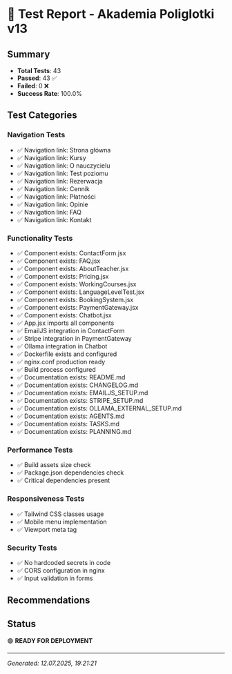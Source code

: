 # 🧪 Test Report - Akademia Poliglotki v13

## Summary
- **Total Tests**: 43
- **Passed**: 43 ✅
- **Failed**: 0 ❌
- **Success Rate**: 100.0%

## Test Categories

### Navigation Tests
- ✅ Navigation link: Strona główna
- ✅ Navigation link: Kursy
- ✅ Navigation link: O nauczycielu
- ✅ Navigation link: Test poziomu
- ✅ Navigation link: Rezerwacja
- ✅ Navigation link: Cennik
- ✅ Navigation link: Płatności
- ✅ Navigation link: Opinie
- ✅ Navigation link: FAQ
- ✅ Navigation link: Kontakt

### Functionality Tests  
- ✅ Component exists: ContactForm.jsx
- ✅ Component exists: FAQ.jsx
- ✅ Component exists: AboutTeacher.jsx
- ✅ Component exists: Pricing.jsx
- ✅ Component exists: WorkingCourses.jsx
- ✅ Component exists: LanguageLevelTest.jsx
- ✅ Component exists: BookingSystem.jsx
- ✅ Component exists: PaymentGateway.jsx
- ✅ Component exists: Chatbot.jsx
- ✅ App.jsx imports all components
- ✅ EmailJS integration in ContactForm
- ✅ Stripe integration in PaymentGateway
- ✅ Ollama integration in Chatbot
- ✅ Dockerfile exists and configured
- ✅ nginx.conf production ready
- ✅ Build process configured
- ✅ Documentation exists: README.md
- ✅ Documentation exists: CHANGELOG.md
- ✅ Documentation exists: EMAILJS_SETUP.md
- ✅ Documentation exists: STRIPE_SETUP.md
- ✅ Documentation exists: OLLAMA_EXTERNAL_SETUP.md
- ✅ Documentation exists: AGENTS.md
- ✅ Documentation exists: TASKS.md
- ✅ Documentation exists: PLANNING.md

### Performance Tests
- ✅ Build assets size check
- ✅ Package.json dependencies check
- ✅ Critical dependencies present

### Responsiveness Tests
- ✅ Tailwind CSS classes usage
- ✅ Mobile menu implementation
- ✅ Viewport meta tag

### Security Tests
- ✅ No hardcoded secrets in code
- ✅ CORS configuration in nginx
- ✅ Input validation in forms

## Recommendations


## Status
🟢 **READY FOR DEPLOYMENT**

---
*Generated: 12.07.2025, 19:21:21*
